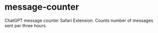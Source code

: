 # message-counter
ChatGPT message counter Safari Extension. Counts number of messages sent per three hours.
